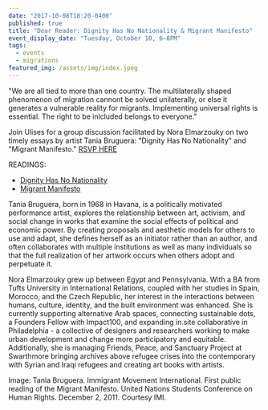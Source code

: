 ```yaml
---
date: "2017-10-08T18:20-0400"
published: true
title: "Dear Reader: Dignity Has No Nationality & Migrant Manifesto"
event_display_date: "Tuesday, October 10, 6–8PM"
tags:
  - events
  - migrations
featured_img: /assets/img/index.jpeg
---
```


"We are all tied to more than one country. The multilaterally shaped phenomenon of migration cannont be solved unilaterally, or else it generates a vulnerable reality for migrants. Implementing universal rights is essential. The right to be inlcluded belongs to everyone."

Join Ulises for a group discussion facilitated by Nora Elmarzouky on two timely essays by artist Tania Bruguera: "Dignity Has No Nationality" and "Migrant Manifesto." [RSVP HERE](https://www.facebook.com/events/130839584236830/?acontext=%7B%22ref%22%3A%2229%22%2C%22ref_notif_type%22%3A%22plan_user_invited%22%2C%22action_history%22%3A%22null%22%7D&notif_id=1507492993331242&notif_t=plan_user_invited)

READINGS:

- [Dignity Has No Nationality](https://drive.google.com/file/d/0B6ClfxGUdTp6YW5NTnplZkZxWGc/view)
- [Migrant Manifesto](https://drive.google.com/open?id=0B6ClfxGUdTp6STNEalJTcXRmVUk)

Tania Bruguera, born in 1968 in Havana, is a politically motivated performance artist, explores the relationship between art, activism, and social change in works that examine the social effects of political and economic power. By creating proposals and aesthetic models for others to use and adapt, she defines herself as an initiator rather than an author, and often collaborates with multiple institutions as well as many individuals so that the full realization of her artwork occurs when others adopt and perpetuate it.

Nora Elmarzouky grew up between Egypt and Pennsylvania. With a BA from Tufts University in International Relations, coupled with her studies in Spain, Morocco, and the Czech Republic, her interest in the interactions between humans, culture, identity, and the built environment was enhanced. She is currently supporting alternative Arab spaces, connecting sustainable dots, a Founders Fellow with Impact100, and expanding in.site collaborative in Philadelphia - a collective of designers and researchers working to make urban development and change more participatory and equitable. Additionally, she is managing Friends, Peace, and Sanctuary Project at Swarthmore bringing archives above refugee crises into the contemporary with Syrian and Iraqi refugees and creating art books with artists.

Image: Tania Bruguera. Immigrant Movement International. First public reading of the Migrant Manifesto. United Nations Students Conference on Human Rights. December 2, 2011. Courtesy IMI.
